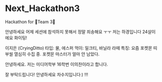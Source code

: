 # Next_Hackathon3

Hackathon for 🦁Team 3🐯


안녕하세요 어제 세션에 참석하지 못해서 정말 죄송해요 ㅜㅜ
저는 하경입니다
24살이에요
화이팅!

이지은 (CryingDitto)
타입: 물, 에스퍼
먹이: 밀크티, 바닐라 라떼
특징: 요즘 포켓몬 띠부씰 열심히 수집 중. 포켓몬 마스터가 얼마 안 남았다.

안녕하세요.
저는 미디어학부 16학번 이의찬이라고 합니다.

잘 부탁드립니다!
안녕하세요 차수지입니다:)
!!!

